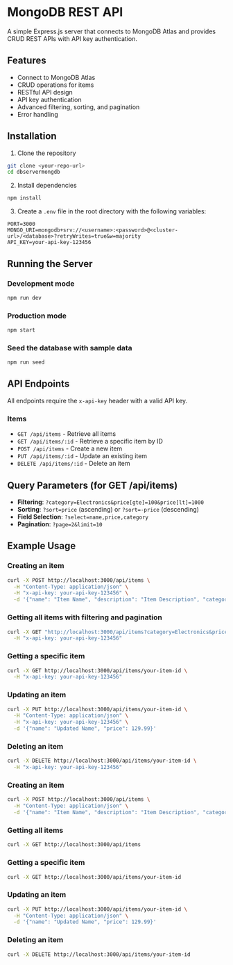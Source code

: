 # MongoDB REST API

A simple Express.js server that connects to MongoDB Atlas and provides CRUD REST APIs with API key authentication.

## Features

- Connect to MongoDB Atlas
- CRUD operations for items
- RESTful API design
- API key authentication
- Advanced filtering, sorting, and pagination
- Error handling

## Installation

1. Clone the repository
```bash
git clone <your-repo-url>
cd dbservermongdb
```

2. Install dependencies
```bash
npm install
```

3. Create a `.env` file in the root directory with the following variables:
```
PORT=3000
MONGO_URI=mongodb+srv://<username>:<password>@<cluster-url>/<database>?retryWrites=true&w=majority
API_KEY=your-api-key-123456
```

## Running the Server

### Development mode
```bash
npm run dev
```

### Production mode
```bash
npm start
```

### Seed the database with sample data
```bash
npm run seed
```

## API Endpoints

All endpoints require the `x-api-key` header with a valid API key.

### Items

- `GET /api/items` - Retrieve all items
- `GET /api/items/:id` - Retrieve a specific item by ID
- `POST /api/items` - Create a new item
- `PUT /api/items/:id` - Update an existing item
- `DELETE /api/items/:id` - Delete an item

## Query Parameters (for GET /api/items)

- **Filtering**: `?category=Electronics&price[gte]=100&price[lt]=1000`
- **Sorting**: `?sort=price` (ascending) or `?sort=-price` (descending)
- **Field Selection**: `?select=name,price,category`
- **Pagination**: `?page=2&limit=10`

## Example Usage

### Creating an item
```bash
curl -X POST http://localhost:3000/api/items \
  -H "Content-Type: application/json" \
  -H "x-api-key: your-api-key-123456" \
  -d '{"name": "Item Name", "description": "Item Description", "category": "Electronics", "price": 99.99, "inStock": true, "quantity": 10}'
```

### Getting all items with filtering and pagination
```bash
curl -X GET "http://localhost:3000/api/items?category=Electronics&price[gte]=100&page=1&limit=5" \
  -H "x-api-key: your-api-key-123456"
```

### Getting a specific item
```bash
curl -X GET http://localhost:3000/api/items/your-item-id \
  -H "x-api-key: your-api-key-123456"
```

### Updating an item
```bash
curl -X PUT http://localhost:3000/api/items/your-item-id \
  -H "Content-Type: application/json" \
  -H "x-api-key: your-api-key-123456" \
  -d '{"name": "Updated Name", "price": 129.99}'
```

### Deleting an item
```bash
curl -X DELETE http://localhost:3000/api/items/your-item-id \
  -H "x-api-key: your-api-key-123456"
```

### Creating an item
```bash
curl -X POST http://localhost:3000/api/items \
  -H "Content-Type: application/json" \
  -d '{"name": "Item Name", "description": "Item Description", "category": "Electronics", "price": 99.99, "inStock": true, "quantity": 10}'
```

### Getting all items
```bash
curl -X GET http://localhost:3000/api/items
```

### Getting a specific item
```bash
curl -X GET http://localhost:3000/api/items/your-item-id
```

### Updating an item
```bash
curl -X PUT http://localhost:3000/api/items/your-item-id \
  -H "Content-Type: application/json" \
  -d '{"name": "Updated Name", "price": 129.99}'
```

### Deleting an item
```bash
curl -X DELETE http://localhost:3000/api/items/your-item-id
```
